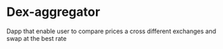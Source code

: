 # Dex-aggregator
Dapp that enable user to compare prices a cross different exchanges and swap at the best rate
